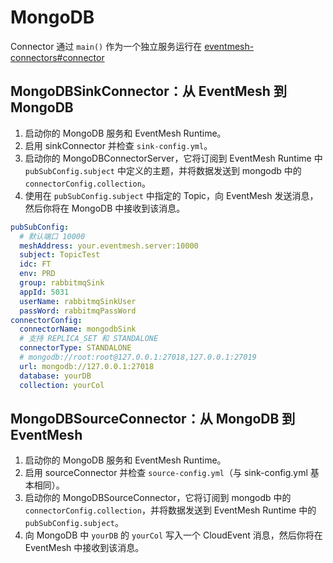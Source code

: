 # MongoDB

Connector 通过  `main()` 作为一个独立服务运行在 [eventmesh-connectors#connector](https://github.com/apache/eventmesh/tree/master/eventmesh-connectors#connector)

## MongoDBSinkConnector：从 EventMesh 到 MongoDB

1. 启动你的 MongoDB 服务和 EventMesh Runtime。
2. 启用 sinkConnector 并检查 `sink-config.yml`。
3. 启动你的 MongoDBConnectorServer，它将订阅到 EventMesh Runtime 中 `pubSubConfig.subject` 中定义的主题，并将数据发送到 mongodb 中的 `connectorConfig.collection`。
4. 使用在 `pubSubConfig.subject` 中指定的 Topic，向 EventMesh 发送消息，然后你将在 MongoDB 中接收到该消息。

```yaml
pubSubConfig:
  # 默认端口 10000
  meshAddress: your.eventmesh.server:10000
  subject: TopicTest  
  idc: FT  
  env: PRD  
  group: rabbitmqSink  
  appId: 5031  
  userName: rabbitmqSinkUser  
  passWord: rabbitmqPassWord  
connectorConfig:  
  connectorName: mongodbSink
  # 支持 REPLICA_SET 和 STANDALONE
  connectorType: STANDALONE
  # mongodb://root:root@127.0.0.1:27018,127.0.0.1:27019
  url: mongodb://127.0.0.1:27018
  database: yourDB
  collection: yourCol
```

## MongoDBSourceConnector：从 MongoDB 到 EventMesh

1. 启动你的 MongoDB 服务和 EventMesh Runtime。 
2. 启用 sourceConnector 并检查 `source-config.yml`（与 sink-config.yml 基本相同）。 
3. 启动你的 MongoDBSourceConnector，它将订阅到 mongodb 中的 `connectorConfig.collection`，并将数据发送到 EventMesh Runtime 中的 `pubSubConfig.subject`。
4. 向 MongoDB 中 `yourDB` 的 `yourCol` 写入一个 CloudEvent 消息，然后你将在 EventMesh 中接收到该消息。